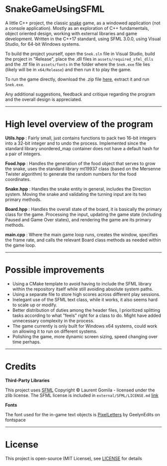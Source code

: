 # SnakeGameUsingSFML

A little C++ project, the classic [snake](https://en.wikipedia.org/wiki/Snake_(video_game_genre)) game, as a windowed application (not a console application). Mostly as an exploration of C++ fundamentals, object oriented design, working with external libraries and game development. Written in the C++17 standard, using SFML 3.0.0, using Visual Studio, for 64-bit Windows systems.

To build the project yourself, open the `Snek.sln` file in Visual Studio, build the project in "Release", place the .dll files in `assets/required_sfml_dlls` and the .ttf file in `assets/fonts` in the folder where the `Snek.exe` file lies (likely will be in `x64/Release`) and then run it to play the game.

To run the game directly, download the .zip file [here](https://github.com/Venerance/SnakeGameUsingSFML/releases/download/v1.0/SnakeGame.zip), extract it and run `Snek.exe`.

Any additional suggestions, feedback and critique regarding the program and the overall design is appreciated.

***

# High level overview of the program

**Utils.hpp**
:   Fairly small, just contains functions to pack two 16-bit integers into a 32-bit integer and to undo the process. Implemented since the standard library unordered_map container does not have a default hash for a pair of integers.

**Food.hpp**
:   Handles the generation of the food object that serves to grow the snake, uses the standard library mt19937 class (based on the Mersenne Twister algorithm) to generate the random numbers for the food coordinates.

**Snake.hpp**
:   Handles the snake entity in general, includes the Direction system. Moving the snake and validating the turning input are its two primary methods.

**Board.hpp**
:   Handles the overall state of the board, it is basically the primary class for the game. Processing the input, updating the game state (including Paused and Game Over states), and rendering the game are its primary methods. 

**main.cpp**
:   Where the main game loop runs, creates the window, specifies the frame rate, and calls the relevant Board class methods as needed within the game loop.

***

# Possible improvements

- Using a CMake template to avoid having to include the SFML library within the repository itself while still avoiding absolute system paths.
- Using a separate file to store high scores across different play sessions.
- Inelegant use of the SFML text class, while it works, it also seems hard to scale up or modify.
- Better distribution of duties among the header files, I prioritized splitting tasks according to what "feels" right for a class to do. Might have added unnecessary complexity in the process.
- The game currently is only built for Windows x64 systems, could work on allowing it to run on different systems.
- Polishing the game, more dynamic screen sizing, speed changing over time perhaps.

***

# Credits

**Third-Party Libraries**

This project uses [SFML](https://github.com/SFML/SFML) 
Copyright © Laurent Gomila - licensed under the zlib license.
The SFML license is included in `external/SFML/LICENSE.md` [link](external/SFML/LICENSE.md)

**Fonts**

The font used for the in-game text objects is [PixelLetters](https://www.fontspace.com/pixelletters-font-f22954) by GeelynEdits on fontspace

***

# License

This project is open-source (MIT License), see [LICENSE](LICENSE.txt) for details
